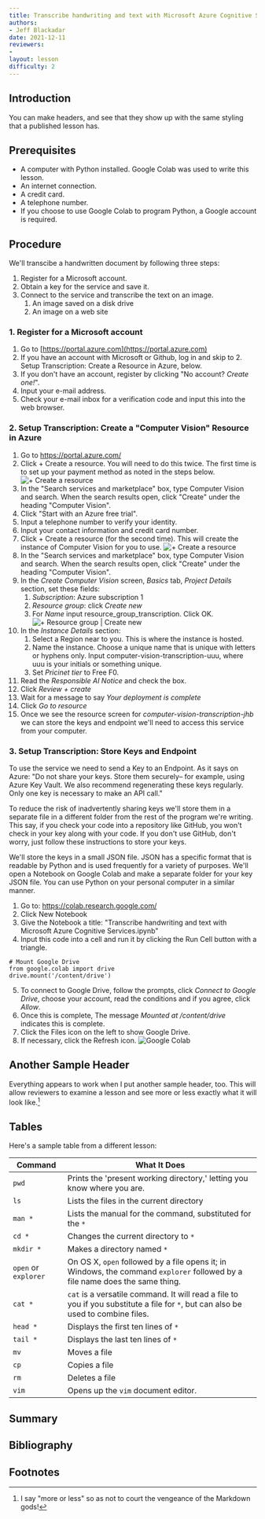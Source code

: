 ```yaml
---
title: Transcribe handwriting and text with Microsoft Azure Cognitive Services
authors:
- Jeff Blackadar
date: 2021-12-11
reviewers:
- 
layout: lesson
difficulty: 2
---
```



## Introduction

You can make headers, and see that they show up with the same styling that a published lesson has.

## Prerequisites

+ A computer with Python installed. Google Colab was used to write this lesson.
+ An internet connection.
+ A credit card.
+ A telephone number.
+ If you choose to use Google Colab to program Python, a Google account is required.

## Procedure
We'll transcibe a handwritten document by following three steps:
1. Register for a Microsoft account.
2. Obtain a key for the service and save it.
3. Connect to the service and transcribe the text on an image.
	1. An image saved on a disk drive
	2. An image on a web site

### 1. Register for a Microsoft account
1. Go to [https://portal.azure.com](https://portal.azure.com)
2. If you have an account with Microsoft or Github, log in and skip to 2. Setup Transcription: Create a Resource in Azure, below. 
3. If you don't have an account, register by clicking "No account? _Create one!_".
4. Input your e-mail address.
5. Check your e-mail inbox for a verification code and input this into the web browser.

### 2. Setup Transcription: Create a "Computer Vision" Resource in Azure
1. Go to https://portal.azure.com/
2. Click + Create a resource. You will need to do this twice. The first time is to set up your payment method as noted in the steps below.
![+ Create a resource](/images/step2-2.png)
3. In the "Search services and marketplace" box, type Computer Vision and search. When the search results open, click "Create" under the heading "Computer Vision".
4. Click "Start with an Azure free trial".
5. Input a telephone number to verify your identity.
6. Input your contact information and credit card number.
7. Click + Create a resource (for the second time). This will create the instance of Computer Vision for you to use.
![+ Create a resource](/images/step2-2.png)
8. In the "Search services and marketplace" box, type Computer Vision and search. When the search results open, click "Create" under the heading "Computer Vision".
9. In the _Create Computer Vision_ screen, _Basics_ tab, _Project Details_ section, set these fields:
	1. _Subscription_: Azure subscription 1
	2. _Resource group_: click _Create new_
	3. For _Name_ input resource_group_transcription. Click OK.
 ![+ Resource group | Create new](/images/step2-9.png)
 10. In the _Instance Details_ section:
	 1. Select a Region near to you. This is where the instance is hosted.
	 2. Name the instance. Choose a unique name that is unique with letters or hyphens only. Input computer-vision-transcription-uuu, where uuu is your initials or something unique.
	 3. Set _Pricinet tier_ to Free F0.
11. Read the _Responsible AI Notice_ and check the box.
12. Click _Review + create_
13. Wait for a message to say _Your deployment is complete_
14. Click _Go to resource_
15. Once we see the resource screen for _computer-vision-transcription-jhb_ we can store the keys and endpoint we'll need to access this service from your computer.

### 3. Setup Transcription: Store Keys and Endpoint
To use the service we need to send a Key to an Endpoint. As it says on Azure: "Do not share your keys. Store them securely– for example, using Azure Key Vault. We also recommend regenerating these keys regularly. Only one key is necessary to make an API call."

To reduce the risk of inadvertently sharing keys we'll store them in a separate file in a different folder from the rest of the program we're writing. This say, if you check your code into a repository like GitHub, you won't check in your key along with your code. If you don't use GitHub, don't worry, just follow these instructions to store your keys.

We'll store the keys in a small JSON file. JSON has a specific format that is readable by Python and is used frequently for a variety of purposes. 
We'll open a Notebook on Google Colab and make a separate folder for your key JSON file. You can use Python on your personal computer in a similar manner.

1. Go to: https://colab.research.google.com/
2. Click New Notebook
3. Give the Notebook a title: "Transcribe handwriting and text with Microsoft Azure Cognitive Services.ipynb"
4. Input this code into a cell and run it by clicking the Run Cell button with a triangle.
```
# Mount Google Drive
from google.colab import drive
drive.mount('/content/drive')
```
5. To connect to Google Drive, follow the prompts, click _Connect to Google Drive_, choose your account, read the conditions and if you agree, click _Allow_.
6. Once this is complete, The message _Mounted at /content/drive_ indicates this is complete.
7. Click the Files icon on the left to show Google Drive.
8. If necessary, click the Refresh icon.
![Google Colab](/images/step3-8.png)


 


## Another Sample Header

Everything appears to work when I put another sample header, too. This will allow reviewers to examine a lesson and see more or less exactly what it will look like.[^1]

## Tables

Here's a sample table from a different lesson:


| Command | What It Does |
|---------|--------------|
| `pwd` | Prints the 'present working directory,' letting you know where you are. |
| `ls` | Lists the files in the current directory
| `man *` | Lists the manual for the command, substituted for the `*`
| `cd *` | Changes the current directory to `*`
| `mkdir *` | Makes a directory named `*`
| `open` or `explorer` | On OS X, `open` followed by a file opens it; in Windows, the command `explorer` followed by a file name does the same thing.
| `cat *` | `cat` is a versatile command. It will read a file to you if you substitute a file for `*`, but can also be used to combine files.
| `head *` | Displays the first ten lines of `*`
| `tail *` | Displays the last ten lines of `*`
| `mv` | Moves a file
| `cp` | Copies a file
| `rm` | Deletes a file
| `vim` | Opens up the `vim` document editor.

## Summary


## Bibliography


## Footnotes


[^1]: I say "more or less" so as not to court the vengeance of the Markdown gods!